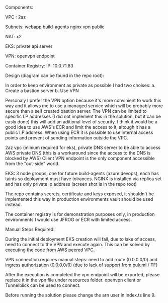 Components:

VPC :
  2az

Subnets:
  webapp
  build-agents
  nginx
  vpn
  public

NAT:
  x2

EKS:
  private api server

VPN:
  openvpn endpoint

Container Registry:
  IP: 10.0.71.83


Design (diagram can be found in the repo root):

In order to keep environment as private as possible I had two choises:
  a. Create a bastion server
  b. Use VPN
  
Personaly I prefer the VPN option because it's more convinient to work this way and it
allows me to use a managed service which will be probably more secure than a self created bastion server.
The VPN can be limited to specific I.P addresses (I did not implement this in the solution, but it can be easly done)
this will add an aditional level of security.
I think it would be a good idea to use AWS's ECR and limit the access to it, altough it has a public I.P address.
When using ECR it is possible to use internal access points and prevent of sending information outside the VPC.


2az vpc (minium required for eks), private DNS server to be able to access AWS private DNS (this is a workaround since the access to the DNS is blocked by AWS)
Client VPN endpoint is the only component accessible from the "out-side" world.

EKS: 3 node groups, one for future build-agents (azure devops), each has taints so deployment must have tolrances.
NGINX is installed via replica set and has only private ip address (screen shot is in the repo root)

The repo contains secrets, certificate and keys exposed, it shouldn't be implemented this way in production environments vault should be used instead.

The container registry is for demonstration purposes only, in production environments I would use JFROG or ECR with limited access.

Manual Steps Required:

During the initial deployment EKS creation will fail, due to lake of access, need to connect to the VPN and execute again.
This can be solved by executing the code from AWS peered VPC.

VPN connection requires manual steps: need to add route (0.0.0.0/0) and ingress authorization (0.0.0.0/0) (due to lack of support from pulumi / TF)

After the execution is completed the vpn endpoint will be exported, please replace it in the vpn file under resources folder.
openvpn client or Tunnelblick can be used to connect.

Before running the solution please change the arn user in index.ts line 9.
